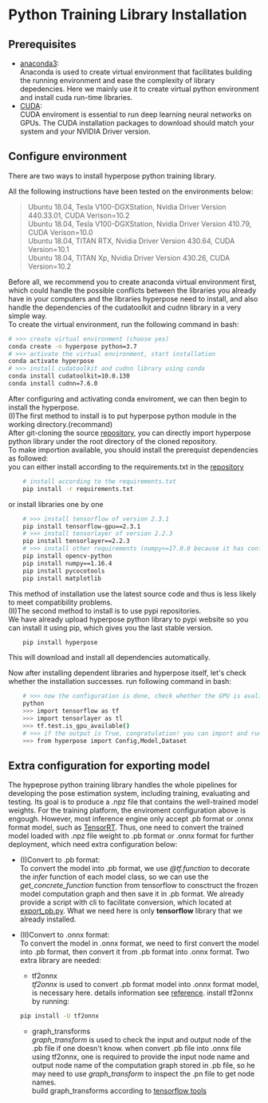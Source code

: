 # Python Training Library Installation

## Prerequisites
* [anaconda3](https://www.anaconda.com/products/individual):<br>
    Anaconda is used to create virtual environment that facilitates building the running environment and ease the complexity of library depedencies. Here we mainly use it to create virtual python environment and install cuda run-time libraries.
* [CUDA](https://developer.nvidia.com/cuda-downloads):<br>
    CUDA enviroment is essential to run deep learning neural networks on GPUs. The CUDA installation packages to download should match your system and your NVIDIA Driver version. 

## Configure environment
There are two ways to install hyperpose python training library.

All the following instructions have been tested on the environments below:<br>
> Ubuntu 18.04, Tesla V100-DGXStation, Nvidia Driver Version 440.33.01, CUDA Verison=10.2  
> Ubuntu 18.04, Tesla V100-DGXStation, Nvidia Driver Version 410.79, CUDA Verison=10.0  
> Ubuntu 18.04, TITAN RTX, Nvidia Driver Version 430.64, CUDA Version=10.1  
> Ubuntu 18.04, TITAN Xp, Nvidia Driver Version 430.26, CUDA Version=10.2

Before all, we recommend you to create anaconda virtual environment first, which could handle the possible conflicts between the libraries you already have in your computers and the libraries hyperpose need to install, and also handle the dependencies of the cudatoolkit and cudnn library in a very simple way.<br>
To create the virtual environment, run the following command in bash:
```bash
# >>> create virtual environment (choose yes)
conda create -n hyperpose python=3.7
# >>> activate the virtual environment, start installation
conda activate hyperpose
# >>> install cudatoolkit and cudnn library using conda
conda install cudatoolkit=10.0.130
conda install cudnn=7.6.0
```

After configuring and activating conda enviroment, we can then begin to install the hyperpose.<br>
(I)The first method to install is to put hyperpose python module in the working directory.(recommand)<br>
After git-cloning the source [repository](https://github.com/tensorlayer/hyperpose.git), you can directly import hyperpose python library under the root directory of the cloned repository.<br>
To make importion available, you should install the prerequist dependencies as followed:<br>
you can either install according to the requirements.txt in the [repository](https://github.com/tensorlayer/hyperpose.git)
```bash
    # install according to the requirements.txt
    pip install -r requirements.txt
```
or install libraries one by one
```bash
    # >>> install tensorflow of version 2.3.1
    pip install tensorflow-gpu==2.3.1
    # >>> install tensorlayer of version 2.2.3
    pip install tensorlayer==2.2.3
    # >>> install other requirements (numpy<=17.0.0 because it has conflicts with pycocotools)
    pip install opencv-python
    pip install numpy==1.16.4
    pip install pycocotools
    pip install matplotlib
``` 
This method of installation use the latest source code and thus is less likely to meet compatibility problems.<br>
(II)The second method to install is to use pypi repositories.<br>
We have already upload hyperpose python library to pypi website so you can install it using pip, which gives you the last stable version.
```bash
    pip install hyperpose
```
This will download and install all dependencies automatically.

Now after installing dependent libraries and hyperpose itself, let's check whether the installation successes.
run following command in bash:
```bash
    # >>> now the configuration is done, check whether the GPU is avaliable.
    python
    >>> import tensorflow as tf
    >>> import tensorlayer as tl
    >>> tf.test.is_gpu_available()
    # >>> if the output is True, congratulation! you can import and run hyperpose now
    >>> from hyperpose import Config,Model,Dataset
```

## Extra configuration for exporting model
The hypeprose python training library handles the whole pipelines for developing the pose estimation system, including training, evaluating and testing. Its goal is to produce a .npz file that contains the well-trained model weights. For the training platform, the enviroment configuration above is engough. However, most inference engine only accept .pb format or .onnx format model, such as [TensorRT](https://docs.nvidia.com/deeplearning/tensorrt/install-guide/index.html). Thus, one need to convert the trained model loaded with .npz file weight to .pb format or .onnx format for further deployment, which need extra configuration below:<br>

* (I)Convert to .pb format:<br>
    To convert the model into .pb format, we use *@tf.function* to decorate the *infer* function of each model class, so we can use the *get_concrete_function* function from tensorflow to consctruct the frozen model computation graph and then save it in .pb format.
    We already provide a script with cli to facilitate conversion, which located at [export_pb.py](https://github.com/tensorlayer/hyperpose/blob/master/export_pb.py). What we need here is only **tensorflow** library that we already installed.

* (II)Convert to .onnx format:<br>
    To convert the model in .onnx format, we need to first convert the model into .pb format, then convert it from .pb format into .onnx format. Two extra library are needed:
    * tf2onnx<br>
    *tf2onnx* is used to convert .pb format model into .onnx format model, is necessary here. details information see [reference](https://github.com/onnx/tensorflow-onnx).
    install tf2onnx by running:
    ```bash
    pip install -U tf2onnx
    ```

    * graph_transforms<br>
    *graph_transform* is used to check the input and output node of the .pb file if one doesn't know. when convert .pb file into .onnx file using tf2onnx, one is required to provide the input node name and output node name of the computation graph stored in .pb file, so he may need to use *graph_transform* to inspect the .pn file to get node names.<br>
    build graph_transforms according to [tensorflow tools](https://github.com/tensorflow/tensorflow/tree/master/tensorflow/tools/graph_transforms#using-the-graph-transform-tool)




